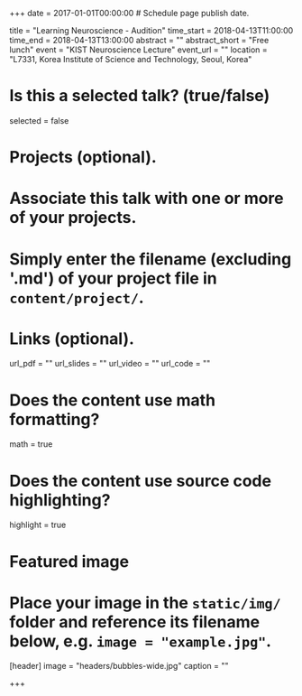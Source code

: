 +++
date = 2017-01-01T00:00:00  # Schedule page publish date.

title = "Learning Neuroscience - Audition"
time_start = 2018-04-13T11:00:00
time_end = 2018-04-13T13:00:00
abstract = ""
abstract_short = "Free lunch"
event = "KIST Neuroscience Lecture"
event_url = ""
location = "L7331, Korea Institute of Science and Technology, Seoul, Korea"

# Is this a selected talk? (true/false)
selected = false

# Projects (optional).
#   Associate this talk with one or more of your projects.
#   Simply enter the filename (excluding '.md') of your project file in `content/project/`.


# Links (optional).
url_pdf = ""
url_slides = ""
url_video = ""
url_code = ""

# Does the content use math formatting?
math = true

# Does the content use source code highlighting?
highlight = true

# Featured image
# Place your image in the `static/img/` folder and reference its filename below, e.g. `image = "example.jpg"`.
[header]
image = "headers/bubbles-wide.jpg"
caption = ""

+++
